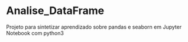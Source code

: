 # Analise_DataFrame
  Projeto para sintetizar aprendizado sobre pandas e seaborn em Jupyter Notebook com python3
